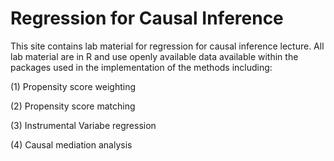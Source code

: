 # Regression for Causal Inference
This site contains lab material for regression for causal inference lecture.
All lab material are in R and use openly available data available within the packages used in the implementation of the methods including:

(1) Propensity score weighting

(2) Propensity score matching

(3) Instrumental Variabe regression

(4) Causal mediation analysis

